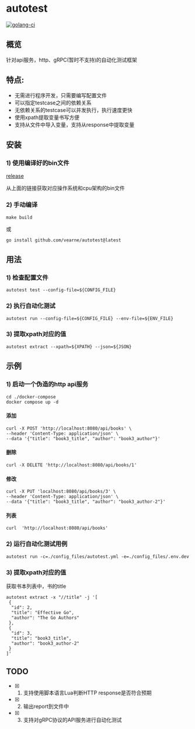 # autotest

[![golang-ci](https://github.com/vearne/autotest/actions/workflows/golang-ci.yml/badge.svg)](https://github.com/vearne/autotest/actions/workflows/golang-ci.yml)

## 概览
针对api服务，http、gRPC(暂时不支持)的自动化测试框架

## 特点:
* 无需进行程序开发，只需要编写配置文件
* 可以指定testcase之间的依赖关系
* 无依赖关系的testcase可以并发执行，执行速度更快
* 使用xpath提取变量书写方便
* 支持从文件中导入变量，支持从response中提取变量

## 安装
### 1) 使用编译好的bin文件
[release](https://github.com/vearne/autotest/releases)

从上面的链接获取对应操作系统和cpu架构的bin文件
### 2) 手动编译
```
make build
```
或
```
go install github.com/vearne/autotest@latest
```

## 用法
### 1) 检查配置文件
``` 
autotest test --config-file=${CONFIG_FILE}
```

### 2) 执行自动化测试
``` 
autotest run --config-file=${CONFIG_FILE} --env-file=${ENV_FILE}
```

### 3) 提取xpath对应的值
``` 
autotest extract --xpath=${XPATH} --json=${JSON}
```

## 示例
### 1) 启动一个伪造的http api服务
```
cd ./docker-compose
docker compose up -d
```
#### 添加
```
curl -X POST 'http://localhost:8080/api/books' \
--header 'Content-Type: application/json' \
--data '{"title": "book3_title", "author": "book3_author"}'
```

#### 删除
```
curl -X DELETE 'http://localhost:8080/api/books/1'
```

#### 修改
```
curl -X PUT 'localhost:8080/api/books/3' \
--header 'Content-Type: application/json' \
--data '{"title": "book3_title", "author": "book3_author-2"}'
```
#### 列表
```
curl  'http://localhost:8080/api/books'
```

### 2) 运行自动化测试用例
```
autotest run -c=./config_files/autotest.yml -e=./config_files/.env.dev
```

### 3) 提取xpath对应的值
获取书本列表中，书的title
```
autotest extract -x "//title" -j '[
 {
  "id": 2,
  "title": "Effective Go",
  "author": "The Go Authors"
 },
 {
  "id": 3,
  "title": "book3_title",
  "author": "book3_author-2"
 }
]'
```

## TODO
* [x] 1) 支持使用脚本语言Lua判断HTTP response是否符合预期
* [x] 2) 输出report到文件中
* [x] 3) 支持对gRPC协议的API服务进行自动化测试



